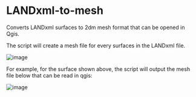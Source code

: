# LANDxml-to-mesh
Converts LANDxml surfaces to 2dm mesh format that can be opened in Qgis.

The script will create a mesh file for every surfaces in the LANDxml file.

![image](https://github.com/Q-R-B/LANDxml-to-mesh/assets/103583383/ab842c69-7f4d-4317-8c8d-74f5f7037e54)

For example, for the surface shown above, the script will output the mesh file below that can be read in qgis:

![image](https://github.com/Q-R-B/LANDxml-to-mesh/assets/103583383/c8a71a77-28ef-455d-a90c-240b6291f1ca)

